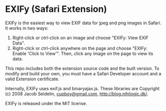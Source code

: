 EXIFy (Safari Extension)
===============================

EXIFy is the easiest way to view EXIF data for jpeg and png images in Safari. It works in two ways:

1. Right-click or ctrl-click on an image and choose "EXIFy: View EXIF Data".
2. Right-click or ctrl-click anywhere on the page and choose "EXIFy: Enable 'Click to View'". Then, click any image on the page to view its data.

This repo includes both the extension source code and the built version. To modify and build your own, you must have a Safari Developer account and a valid Extension certificate.

Internally, EXIFy uses exif.js and binaryajax.js. These libraries are Copyright (c) 2008 Jacob Seidelin, cupboy@gmail.com, http://blog.nihilogic.dk/.

EXIFy is released under the MIT license.